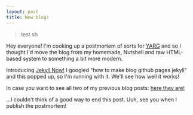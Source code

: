 ```yaml
---
layout: post
title: New blog!
---
```

> test
> sh

Hey everyone! I'm cooking up a postmortem of sorts for [YARG](https://www.santumerino.com/games/YARG/YARG.htm "YARG") and so I thought I'd move the blog from my homemade, Nutshell and raw HTML-based system to something a bit more modern.

Introducing [Jekyll Now!](https://github.com/barryclark/jekyll-now) I googled "how to make blog github pages jekyll" and this popped up, so I'm running with it. We'll see how well it works!

In case you want to see all two of my previous blog posts: [here they are!](https://www.santumerino.com/blogOld.htm)

...I couldn't think of a good way to end this post. Uuh, see you when I publish the postmortem!